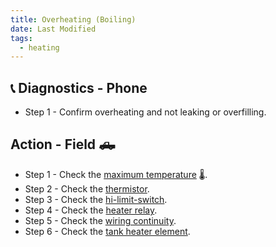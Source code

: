 ```yaml
---
title: Overheating (Boiling)
date: Last Modified 
tags:
  - heating
---
```

## 📞 Diagnostics - Phone

- Step 1 - Confirm overheating and not leaking or overfilling.

## Action - Field 🛻

- Step 1 - Check the [maximum temperature](/smartbrew/max-temperature-setting/) 🌡️.
- Step 2 - Check the [thermistor](/smartbrew/check-thermistor/).
- Step 3 - Check the [hi-limit-switch](/smartbrew/check-hi-limit/).
- Step 4 - Check the [heater relay](/smartbrew/check-heater-relay/).
- Step 5 - Check the [wiring continuity](/smartbrew/check-continuity-heater-wiring/).
- Step 6 - Check the [tank heater element](/smartbrew/check-element/).

